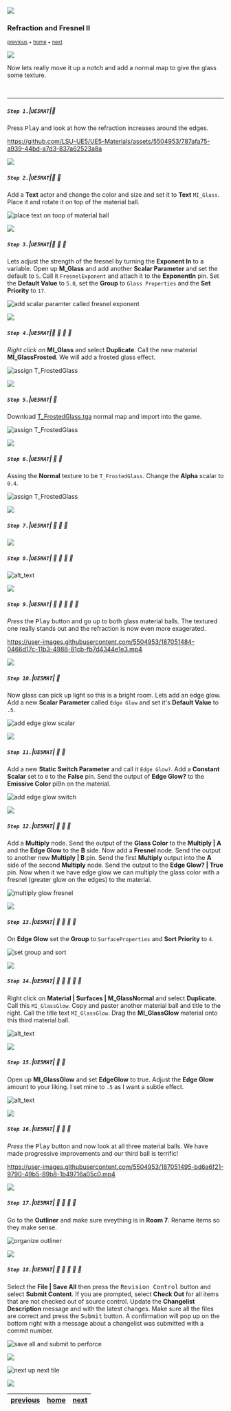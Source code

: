 ![](../images/line3.png)

### Refraction and Fresnel II

<sub>[previous](../refract/README.md#user-content-refraction-and-fresnel) • [home](../README.md#user-content-ue5-intro-to-materials) • [next](../animation/README.md#user-content-animation)</sub>

![](../images/line3.png)

Now lets really move it up a notch and add a normal map to give the glass some texture.

<br>

---


##### `Step 1.`\|`UE5MAT`|:small_blue_diamond:

Press <kbd>Play</kbd> and look at how the refraction increases around the edges.

https://github.com/LSU-UE5/UE5-Materials/assets/5504953/787afa75-a939-44bd-a7d3-837a62523a8a

![](../images/line2.png)

##### `Step 2.`\|`UE5MAT`|:small_blue_diamond: :small_blue_diamond: 

Add a **Text** actor and change the color and size and set it to **Text** `MI_Glass`.  Place it and rotate it on top of the material ball.

![place text on toop of material ball](images/miBasicTextTitle.png)

![](../images/line2.png)

##### `Step 3.`\|`UE5MAT`|:small_blue_diamond: :small_blue_diamond: :small_blue_diamond:

Lets adjust the strength of the fresnel by turning the **Exponent In** to a variable. Open up **M_Glass** and add another **Scalar Parameter** and set the default to `5`.  Call it `FresnelExponent` and attach it to the **ExponentIn** pin. Set the **Default Value** to `5.0`, set the **Group** to `Glass Properties` and the **Set Priority** to `17`.

![add scalar paramter called fresnel exponent](images/addFrenelExpScalarParam.png)

![](../images/line2.png)

##### `Step 4.`\|`UE5MAT`|:small_blue_diamond: :small_blue_diamond: :small_blue_diamond: :small_blue_diamond:

*Right click on* **MI_Glass** and select **Duplicate**.  Call the new material **MI_GlassFrosted**.  We will add a frosted glass effect.

![assign T_FrostedGlass](images/MIFrostedGlass.png)

![](../images/line2.png)

##### `Step 5.`\|`UE5MAT`| :small_orange_diamond:

Download [T_FrostedGlass.tga](../Assets/T_FrostedGlass.TGA) normal map and import into the game. 

![assign T_FrostedGlass](images/assignTFrostedGlass.png)

![](../images/line2.png)

##### `Step 6.`\|`UE5MAT`| :small_orange_diamond: :small_blue_diamond:

Assing the **Normal** texture to be `T_FrostedGlass`. Change the **Alpha** scalar to `0.4`.

![assign T_FrostedGlass](images/assignTFrostedGlass.png)


![](../images/line2.png)

##### `Step 7.`\|`UE5MAT`| :small_orange_diamond: :small_blue_diamond: :small_blue_diamond:


![](../images/line2.png)

##### `Step 8.`\|`UE5MAT`| :small_orange_diamond: :small_blue_diamond: :small_blue_diamond: :small_blue_diamond:

![alt_text](images/miNormalGlass.png)

![](../images/line2.png)

##### `Step 9.`\|`UE5MAT`| :small_orange_diamond: :small_blue_diamond: :small_blue_diamond: :small_blue_diamond: :small_blue_diamond:

*Press* the <kbd>Play</kbd> button and go up to both glass material balls.  The textured one really stands out and the refraction is now even more exagerated.

https://user-images.githubusercontent.com/5504953/187051484-0466d17c-11b3-4988-81cb-fb7d4344e1e3.mp4

![](../images/line2.png)

##### `Step 10.`\|`UE5MAT`| :large_blue_diamond:

Now glass can pick up light so this is a bright room.  Lets add an edge glow.  Add a new **Scalar Parameter** called `Edge Glow` and set it's **Default Value** to `.5`.

![add edge glow scalar](images/edgeGlowScalar.png)

![](../images/line2.png)

##### `Step 11.`\|`UE5MAT`| :large_blue_diamond: :small_blue_diamond: 

Add a new **Static Switch Parameter** and call it `Edge Glow?`.  Add a **Constant Scalar** set to `0` to the **False** pin.  Send the output of **Edge Glow?** to the **Emissive Color** pi9n on the material.

![add edge glow switch](images/staticSwitchEdge.png)

![](../images/line2.png)


##### `Step 12.`\|`UE5MAT`| :large_blue_diamond: :small_blue_diamond: :small_blue_diamond: 

Add a **Multiply** node.  Send the output of the **Glass Color** to the **Multiply | A** and the **Edge Glow** to the **B** side.  Now add a **Fresnel** node.  Send the output to another new **Multiply | B** pin.  Send the first **Multiply** output into the **A** side of the second **Multiply** node.  Send the output to the **Edge Glow? | True** pin.  Now when it we have edge glow we can multiply the glass color with a fresnel (greater glow on the edges) to the material.

![multiply glow fresnel](images/multiplyGlowFresnel.png)

![](../images/line2.png)

##### `Step 13.`\|`UE5MAT`| :large_blue_diamond: :small_blue_diamond: :small_blue_diamond:  :small_blue_diamond: 

On **Edge Glow** set the **Group** to `SurfaceProperties` and **Sort Priority** to `4`.

![set group and sort](images/setGlowProperties.png)

![](../images/line2.png)

##### `Step 14.`\|`UE5MAT`| :large_blue_diamond: :small_blue_diamond: :small_blue_diamond: :small_blue_diamond:  :small_blue_diamond: 

Right click on **Material | Surfaces | M_GlassNormal** and select **Duplicate**.  Call this `MI_GlassGlow`.  Copy and paster another material ball and title to the right.  Call the title text `MI_GlassGlow`.  Drag the **MI_GlassGlow** material onto this third material ball.

![alt_text](images/miGlassGLow.png)

![](../images/line2.png)

##### `Step 15.`\|`UE5MAT`| :large_blue_diamond: :small_orange_diamond: 

Open up **MI_GlassGlow** and set **EdgeGlow** to true.  Adjust the **Edge Glow** amount to your liking.  I set mine to `.5` as I want a subtle effect.

![alt_text](images/tweakEdgeGLow.png)

![](../images/line2.png)

##### `Step 16.`\|`UE5MAT`| :large_blue_diamond: :small_orange_diamond:   :small_blue_diamond: 

*Press* the <kbd>Play</kbd> button and now look at all three material balls.  We have made progressive improvements and our third ball is terrific!

https://user-images.githubusercontent.com/5504953/187051495-bd6a6f21-9790-49b5-89b8-1b49716a05c0.mp4

![](../images/line2.png)

##### `Step 17.`\|`UE5MAT`| :large_blue_diamond: :small_orange_diamond: :small_blue_diamond: :small_blue_diamond:

Go to the **Outliner** and make sure eveything is in **Room 7**.  Rename items so they make sense.

![organize outliner](images/organizeOutliner.png)

![](../images/line2.png)

##### `Step 18.`\|`UE5MAT`| :large_blue_diamond: :small_orange_diamond: :small_blue_diamond: :small_blue_diamond: :small_blue_diamond:

Select the **File | Save All** then press the <kbd>Revision Control</kbd> button and select **Submit Content**.  If you are prompted, select **Check Out** for all items that are not checked out of source control. Update the **Changelist Description** message and with the latest changes. Make sure all the files are correct and press the <kbd>Submit</kbd> button. A confirmation will pop up on the bottom right with a message about a changelist was submitted with a commit number.

![save all and submit to perforce](images/submitP4.png)

![](../images/line.png)

<!-- <img src="https://via.placeholder.com/1000x100/45D7CA/000000/?text=Next Up - Animation"> -->
![next up next tile](images/banner.png)

![](../images/line.png)

| [previous](../refract/README.md#user-content-refraction-and-fresnel)| [home](../README.md#user-content-ue5-intro-to-materials) | [next](../animation/README.md#user-content-animation)|
|---|---|---|
